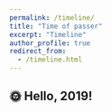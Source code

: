 ```yaml
---
permalink: /timeline/
title: "Time of passer"
excerpt: "Timeline"
author_profile: true
redirect_from:
  - /timeline.html
---
```

:sun_with_face:
Hello, 2019!
---
